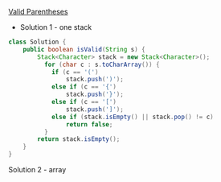 [Valid Parentheses](https://leetcode.com/problems/valid-parentheses/description/)

* Solution 1 - one stack
```java
class Solution {
    public boolean isValid(String s) {
        Stack<Character> stack = new Stack<Character>();
	      for (char c : s.toCharArray()) {
		    if (c == '(')
			    stack.push(')');
		    else if (c == '{')
			    stack.push('}');
		    else if (c == '[')
			    stack.push(']');
		    else if (stack.isEmpty() || stack.pop() != c)
			    return false;  
	      }
	    return stack.isEmpty();
    }
}
```

Solution 2 - array
